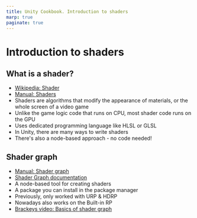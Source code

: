 ```yaml
---
title: Unity Cookbook. Introduction to shaders
marp: true
paginate: true
---
```

<!-- headingDivider: 3 -->
<!-- class: invert -->

# Introduction to shaders

## What is a shader?

* [Wikipedia: Shader](https://en.wikipedia.org/wiki/Shader)
* [Manual: Shaders](https://docs.unity3d.com/Manual/Shaders.html)
* Shaders are algorithms that modify the appearance of materials, or the whole screen of a video game
* Unlike the game logic code that runs on CPU, most shader code runs on the GPU
* Uses dedicated programming language like HLSL or GLSL
* In Unity, there are many ways to write shaders
* There's also a node-based approach - no code needed!

## Shader graph

* [Manual: Shader graph](https://docs.unity3d.com/Manual/shader-graph.html)
* [Shader Graph documentation](https://docs.unity3d.com/Packages/com.unity.shadergraph@16.0/manual/index.html)
* A node-based tool for creating shaders
* A package you can install in the package manager
* Previously, only worked with URP & HDRP
* Nowadays also works on the Built-in RP
* [Brackeys video: Basics of shader graph](https://www.youtube.com/watch?v=Ar9eIn4z6XE)